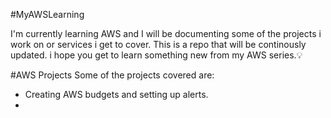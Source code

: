 #MyAWSLearning

I'm currently learning AWS and I will be documenting some of the projects i work on  or services i get to cover. This is a repo that will be continously updated.
 i hope you get to learn something new from my AWS series.💡
 
 #AWS Projects
 Some of the projects covered are:
 - Creating AWS budgets and setting up alerts.
 - 
